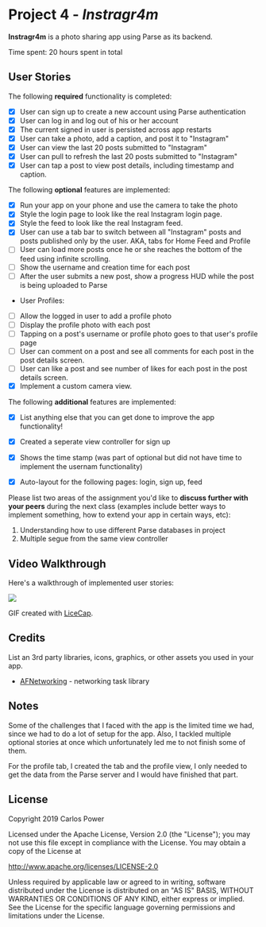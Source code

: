 # Project 4 - *Instragr4m*

**Instragr4m** is a photo sharing app using Parse as its backend.

Time spent: 20 hours spent in total

## User Stories

The following **required** functionality is completed:

- [X] User can sign up to create a new account using Parse authentication
- [X] User can log in and log out of his or her account
- [X] The current signed in user is persisted across app restarts
- [X] User can take a photo, add a caption, and post it to "Instagram"
- [X] User can view the last 20 posts submitted to "Instagram"
- [X] User can pull to refresh the last 20 posts submitted to "Instagram"
- [X] User can tap a post to view post details, including timestamp and caption.

The following **optional** features are implemented:

- [X] Run your app on your phone and use the camera to take the photo
- [X] Style the login page to look like the real Instagram login page.
- [X] Style the feed to look like the real Instagram feed.
- [X] User can use a tab bar to switch between all "Instagram" posts and posts published only by the user. AKA, tabs for Home Feed and Profile
- [ ] User can load more posts once he or she reaches the bottom of the feed using infinite scrolling.
- [ ] Show the username and creation time for each post
- [ ] After the user submits a new post, show a progress HUD while the post is being uploaded to Parse
- User Profiles:
- [ ] Allow the logged in user to add a profile photo
- [ ] Display the profile photo with each post
- [ ] Tapping on a post's username or profile photo goes to that user's profile page
- [ ] User can comment on a post and see all comments for each post in the post details screen.
- [ ] User can like a post and see number of likes for each post in the post details screen.
- [X] Implement a custom camera view.

The following **additional** features are implemented:

- [X] List anything else that you can get done to improve the app functionality!

- [X] Created a seperate view controller for sign up 
- [X] Shows the time stamp (was part of optional but did not have time to implement the usernam functionality)
- [X] Auto-layout for the following pages: login, sign up, feed


Please list two areas of the assignment you'd like to **discuss further with your peers** during the next class (examples include better ways to implement something, how to extend your app in certain ways, etc):

1. Understanding how to use different Parse databases in project
2. Multiple segue from the same view controller

## Video Walkthrough

Here's a walkthrough of implemented user stories:

![](InstagramUse.gif)

GIF created with [LiceCap](http://www.cockos.com/licecap/).

## Credits

List an 3rd party libraries, icons, graphics, or other assets you used in your app.

- [AFNetworking](https://github.com/AFNetworking/AFNetworking) - networking task library


## Notes

Some of the challenges that I faced with the app is the limited time we had, since we had to do a lot of setup for the app. Also, I tackled multiple optional stories at once which unfortunately led me to not finish some of them. 

For the profile tab, I created the tab and the profile view, I only needed to get the data from the Parse server and I would have finished that part. 

## License

Copyright 2019 Carlos Power

Licensed under the Apache License, Version 2.0 (the "License");
you may not use this file except in compliance with the License.
You may obtain a copy of the License at

http://www.apache.org/licenses/LICENSE-2.0

Unless required by applicable law or agreed to in writing, software
distributed under the License is distributed on an "AS IS" BASIS,
WITHOUT WARRANTIES OR CONDITIONS OF ANY KIND, either express or implied.
See the License for the specific language governing permissions and
limitations under the License.
